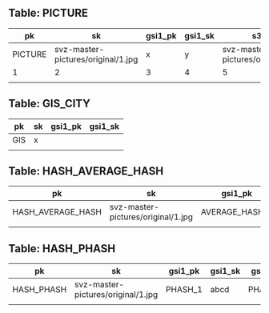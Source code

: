 ## Table: PICTURE
| pk  |  sk  |  gsi1_pk  |  gsi1_sk  |  s3_url |
|--|--|--|--|--|
| PICTURE  |  svz-master-pictures/original/1.jpg  |  x  |  y  |  svz-master-pictures/original/1.jpg |
| 1  |  2  |  3  |  4  |  5 |
|  |


## Table: GIS_CITY
| pk  |  sk  |  gsi1_pk  |  gsi1_sk |
|--|--|--|--|
| GIS  |  x |
|  |


## Table: HASH_AVERAGE_HASH
| pk  |  sk  |  gsi1_pk  |  gsi1_sk  |  gsi2_pk  |  gsi2_sk  |  gsi3_pk  |  gsi3_sk  |  gsi4_pk  |  gsi4_sk  |  average_hash  |  s3_url |
|--|--|--|--|--|--|--|--|--|--|--|--|
| HASH_AVERAGE_HASH  |  svz-master-pictures/original/1.jpg  |  AVERAGE_HASH_1  |  abcd  |  AVERAGE_HASH_2  |  efgh  |  AVERAGE_HASH_3  |  ijkl  |  HASH_AVERAGE_HASH_4  |  lmno  |  abcdefghijklmn  |  svz-master-pictures/original/1.jpg |
|  |


## Table: HASH_PHASH
| pk  |  sk  |  gsi1_pk  |  gsi1_sk  |  gsi2_pk  |  gsi2_sk  |  gsi3_pk  |  gsi3_sk  |  gsi4_pk  |  gsi4_sk  |  phash  |  s3_url |
|--|--|--|--|--|--|--|--|--|--|--|--|
| HASH_PHASH  |  svz-master-pictures/original/1.jpg  |  PHASH_1  |  abcd  |  PHASH_2  |  efgh  |  PHASH_3  |  ijkl  |  HASH_PHASH_4  |  lmno  |  abcdefghijklmn  |  svz-master-pictures/original/1.jpg |
|  |


